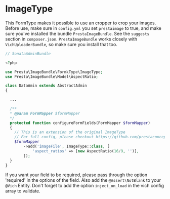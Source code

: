 # ImageType
This FormType makes it possible to use an cropper to crop your images. Before use, make sure in ```config.yml``` you set ```prestaimage``` to true, and make sure you've installed the bundle ```PrestaImageBundle```. See the ```suggests``` section in ```composer.json```.
```PrestaImageBundle``` works closely with ```VichUploaderBundle```, so make sure you install that too.

```php
// SonataAdminBundle

<?php

use Presta\ImageBundle\Form\Type\ImageType;
use Presta\ImageBundle\Model\AspectRatio;

class DataAmin extends AbstractAdmin
{

  ...

  /**
  * @param FormMapper $formMapper
  */
  protected function configureFormFields(FormMapper $formMapper)
  {
    // This is an extension of the original ImageType
    // For full config, please checkout https://github.com/prestaconcept/PrestaImageBundle
    $formMapper
        ->add('imageFile', ImageType::class, [
            'aspect_ratios' => [new AspectRatio(16/9, '')],
        ]);
  }
}
```

If you want your field to be required, please pass through the option 'required' in the options of the field.
Also add the ```@Assert\NotBlank``` to your ```@Vich``` Entity. Don't forget to add the option ```inject_on_load``` in the vich config array to validate.
